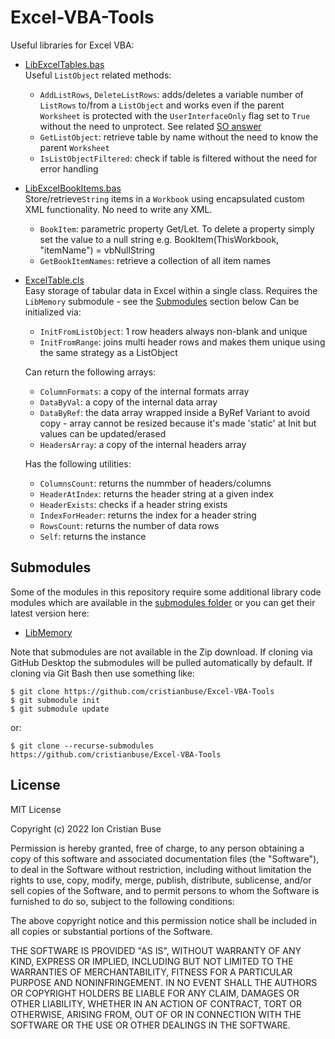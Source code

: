 # Excel-VBA-Tools
Useful libraries for Excel VBA:
 - [LibExcelTables.bas](https://github.com/cristianbuse/Excel-VBA-Tools/blob/master/src/LibExcelTables.bas)  
   Useful ```ListObject``` related methods:
     - ```AddListRows```, ```DeleteListRows```: adds/deletes a variable number of ```ListRows``` to/from a ```ListObject``` and works even if the parent ```Worksheet``` is protected with the ```UserInterfaceOnly``` flag set to ```True``` without the need to unprotect. See related [SO answer](https://stackoverflow.com/a/70832694/8488913)
     - ```GetListObject```: retrieve table by name without the need to know the parent ```Worksheet```
     - ```IsListObjectFiltered```: check if table is filtered without the need for error handling
 - [LibExcelBookItems.bas](https://github.com/cristianbuse/Excel-VBA-Tools/blob/master/src/LibExcelBookItems.bas)  
   Store/retrieve```String``` items in a ```Workbook``` using encapsulated custom XML functionality. No need to write any XML.
     - ```BookItem```: parametric property Get/Let. To delete a property simply set the value to a null string e.g. BookItem(ThisWorkbook, "itemName") = vbNullString
     - ```GetBookItemNames```: retrieve a collection of all item names
 - [ExcelTable.cls](https://github.com/cristianbuse/Excel-VBA-Tools/blob/master/src/ExcelTable.cls)  
   Easy storage of tabular data in Excel within a single class.
   Requires the ```LibMemory``` submodule - see the [Submodules](#submodules) section below
   Can be initialized via:
     - ```InitFromListObject```: 1 row headers always non-blank and unique
     - ```InitFromRange```: joins multi header rows and makes them unique using the same strategy as a ListObject

   Can return the following arrays:
     - ```ColumnFormats```: a copy of the internal formats array
     - ```DataByVal```: a copy of the internal data array
     - ```DataByRef```: the data array wrapped inside a ByRef Variant to avoid copy - array cannot be resized because it's made 'static' at Init but values can be updated/erased
     - ```HeadersArray```: a copy of the internal headers array

   Has the following utilities:
     - ```ColumnsCount```: returns the nummber of headers/columns
     - ```HeaderAtIndex```: returns the header string at a given index
     - ```HeaderExists```: checks if a header string exists
     - ```IndexForHeader```: returns the index for a header string
     - ```RowsCount```: returns the number of data rows
     - ```Self```: returns the instance
	 
## Submodules
Some of the modules in this repository require some additional library code modules which are available in the [submodules folder](https://github.com/cristianbuse/Excel-VBA-Tools/tree/master/submodules) or you can get their latest version here:  
* [LibMemory](https://github.com/cristianbuse/VBA-MemoryTools/blob/master/src/LibMemory.bas)

Note that submodules are not available in the Zip download. If cloning via GitHub Desktop the submodules will be pulled automatically by default. If cloning via Git Bash then use something like:
```
$ git clone https://github.com/cristianbuse/Excel-VBA-Tools
$ git submodule init
$ git submodule update
```
or:
```
$ git clone --recurse-submodules https://github.com/cristianbuse/Excel-VBA-Tools
```	 
	 
## License
MIT License

Copyright (c) 2022 Ion Cristian Buse

Permission is hereby granted, free of charge, to any person obtaining a copy of this software and associated documentation files (the "Software"), to deal in the Software without restriction, including without limitation the rights to use, copy, modify, merge, publish, distribute, sublicense, and/or sell copies of the Software, and to permit persons to whom the Software is furnished to do so, subject to the following conditions:

The above copyright notice and this permission notice shall be included in all copies or substantial portions of the Software.

THE SOFTWARE IS PROVIDED "AS IS", WITHOUT WARRANTY OF ANY KIND, EXPRESS OR IMPLIED, INCLUDING BUT NOT LIMITED TO THE WARRANTIES OF MERCHANTABILITY, FITNESS FOR A PARTICULAR PURPOSE AND NONINFRINGEMENT. IN NO EVENT SHALL THE AUTHORS OR COPYRIGHT HOLDERS BE LIABLE FOR ANY CLAIM, DAMAGES OR OTHER LIABILITY, WHETHER IN AN ACTION OF CONTRACT, TORT OR OTHERWISE, ARISING FROM, OUT OF OR IN CONNECTION WITH THE SOFTWARE OR THE USE OR OTHER DEALINGS IN THE SOFTWARE.
